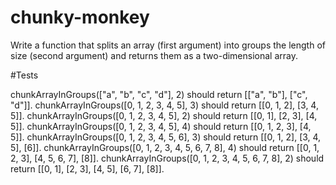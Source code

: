 # chunky-monkey
Write a function that splits an array (first argument) into groups the length of size (second argument) and returns them as a two-dimensional array.

#Tests

chunkArrayInGroups(["a", "b", "c", "d"], 2) should return [["a", "b"], ["c", "d"]].
chunkArrayInGroups([0, 1, 2, 3, 4, 5], 3) should return [[0, 1, 2], [3, 4, 5]].
chunkArrayInGroups([0, 1, 2, 3, 4, 5], 2) should return [[0, 1], [2, 3], [4, 5]].
chunkArrayInGroups([0, 1, 2, 3, 4, 5], 4) should return [[0, 1, 2, 3], [4, 5]].
chunkArrayInGroups([0, 1, 2, 3, 4, 5, 6], 3) should return [[0, 1, 2], [3, 4, 5], [6]].
chunkArrayInGroups([0, 1, 2, 3, 4, 5, 6, 7, 8], 4) should return [[0, 1, 2, 3], [4, 5, 6, 7], [8]].
chunkArrayInGroups([0, 1, 2, 3, 4, 5, 6, 7, 8], 2) should return [[0, 1], [2, 3], [4, 5], [6, 7], [8]].
